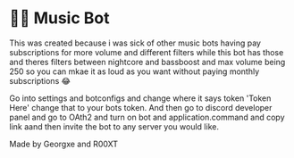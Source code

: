 # 🎵🎵 Music Bot


This was created because i was sick of other music bots having pay subscriptions for more volume and different filters 
while this bot has those and theres filters between nightcore and bassboost and max volume being 250 so you can mkae 
it as loud as you want without paying monthly subscriptions 😂



Go into settings and botconfigs and change where it says token 'Token Here' change that to your bots token.
And then go to discord developer panel and go to OAth2 and turn on bot and application.command and copy link aand
then invite the bot to any server you would like.


Made by Georgxe and R00XT

